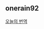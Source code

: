 <h2>onerain92</h2><a href="https://www.notion.so/study66/How-Remix-makes-CSS-clashes-predictable-f0fa90b38a624321b9fbaf36fa300267#4d7c394617af4a1fbd9942e24b694519">오늘의 번역</a>